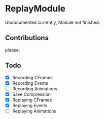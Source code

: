# ReplayModule

Undocumented currently, Module not finished.

## Contributions
please.

## Todo
- [X] Recording CFrames
- [X] Recording Events
- [ ] Recording Animations
- [X] Save Compression
- [X] Replaying CFrames
- [X] Replaying Events
- [ ] Replaying Animations 
